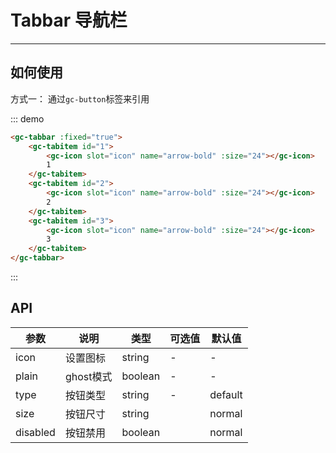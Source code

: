 # Tabbar 导航栏
<!-- {.md} -->

---
<!-- {.md} -->

## 如何使用
<!-- {.md} -->

方式一：<!-- {.md} -->
通过<!-- {.md} -->`gc-button`标签来引用

::: demo

```html
<gc-tabbar :fixed="true">
    <gc-tabitem id="1">
        <gc-icon slot="icon" name="arrow-bold" :size="24"></gc-icon>
        1
    </gc-tabitem>
    <gc-tabitem id="2">
        <gc-icon slot="icon" name="arrow-bold" :size="24"></gc-icon>
        2
    </gc-tabitem>
    <gc-tabitem id="3">
        <gc-icon slot="icon" name="arrow-bold" :size="24"></gc-icon>
        3
    </gc-tabitem>
</gc-tabbar>
```

:::



## API
<!-- {.md} -->
| 参数      | 说明    | 类型      | 可选值       | 默认值   |
|---------- |-------- |---------- |-------------  |-------- |
| icon     | 设置图标  | string  | -          |    -     |
| plain    | ghost模式  | boolean  | -           |    -    |
| type    | 按钮类型  | string  | -           | default |
| size    | 按钮尺寸 | string  |          | normal |
| disabled | 按钮禁用 | boolean  |          | normal |
